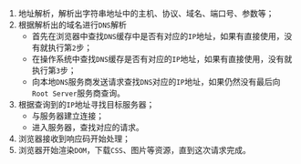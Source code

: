 1. 地址解析，解析出字符串地址中的主机、协议、域名、端口号、参数等；
2. 根据解析出的域名进行`DNS`解析
	- 首先在浏览器中查找`DNS`缓存中是否有对应的`IP`地址，如果有直接使用，没有就执行第`2`步；
	- 在操作系统中查找`DNS`缓存是否有对应的`IP`地址，如果有直接使用，没有就执行第`3`步；
	- 向本地`DNS`服务商发送请求查找`DNS`对应的`IP`地址，如果仍然没有最后向`Root Server`服务商查询。
3. 根据查询到的`IP`地址寻找目标服务器；
	- 与服务器建立连接；
	- 进入服务器，查找对应的请求。
4. 浏览器接收到响应码开始处理；
5. 浏览器开始渲染`DOM`，下载`CSS`、图片等资源，直到这次请求完成。	